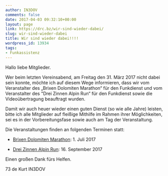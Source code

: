 ```yaml
---
author: IN3DOV
comments: false
date: 2017-04-03 09:32:10+00:00
layout: page
link: https://drc.bz/wir-sind-wieder-dabei/
slug: wir-sind-wieder-dabei
title: Wir sind wieder dabei!!!!
wordpress_id: 13934
tags:
- Funkassistenz
---
```


Hallo liebe Mitglieder.

Wer beim letzten Vereinsabend, am Freitag den 31. März 2017 nicht dabei sein konnte, möchte ich auf diesem Wege informieren, dass wir vom Veranstalter des „Brixen Dolomiten Marathon“ für den Funkdienst und vom Veranstalter des "Drei Zinnen Alpin Run“ für den Funkdienst sowie die Videoübertragung beauftragt wurden.

Damit wir auch heuer wieder einen guten Dienst (so wie alle Jahre) leisten, bitte ich alle Mitglieder auf fleißige Mithilfe im Rahmen ihrer Möglichkeiten, sei es in der Vorbereitungsfase sowie auch am Tag der Veranstaltung.

Die Veranstaltungen finden an folgenden Terminen statt:



 	
  * [Brixen Dolomiten Marathon](http://www.brixenmarathon.com/): 1. Juli 2017

 	
  * [Drei Zinnen Alpin Run](http://www.dreizinnenlauf.com/1516): 16. September 2017


Einen großen Dank fürs Helfen.

73 de Kurt IN3DOV
